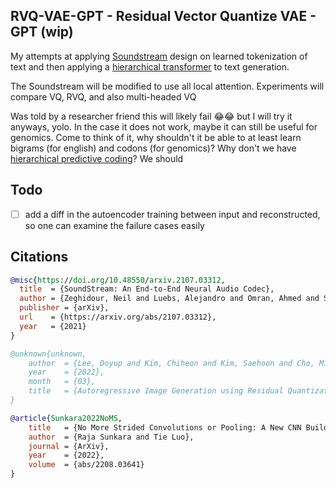 ## RVQ-VAE-GPT - Residual Vector Quantize VAE - GPT (wip)

My attempts at applying <a href="https://github.com/lucidrains/audiolm-pytorch/blob/main/audiolm_pytorch/soundstream.py">Soundstream</a> design on learned tokenization of text and then applying a <a href="https://github.com/lucidrains/RQ-Transformer/blob/main/rq_transformer/hierarchical_causal_transformer.py">hierarchical transformer</a> to text generation.

The Soundstream will be modified to use all local attention. Experiments will compare VQ, RVQ, and also multi-headed VQ

Was told by a researcher friend this will likely fail 😂😂 but I will try it anyways, yolo. In the case it does not work, maybe it can still be useful for genomics. Come to think of it, why shouldn't it be able to at least learn bigrams (for english) and codons (for genomics)? Why don't we have <a href="https://www.nature.com/articles/s41562-022-01516-2">hierarchical predictive coding</a>? We should

## Todo

- [ ] add a diff in the autoencoder training between input and reconstructed, so one can examine the failure cases easily

## Citations

```bibtex
@misc{https://doi.org/10.48550/arxiv.2107.03312,
  title  = {SoundStream: An End-to-End Neural Audio Codec},
  author = {Zeghidour, Neil and Luebs, Alejandro and Omran, Ahmed and Skoglund, Jan and Tagliasacchi, Marco},
  publisher = {arXiv},
  url    = {https://arxiv.org/abs/2107.03312},
  year   = {2021}
}
```

```bibtex
@unknown{unknown,
    author  = {Lee, Doyup and Kim, Chiheon and Kim, Saehoon and Cho, Minsu and Han, Wook-Shin},
    year    = {2022},
    month   = {03},
    title   = {Autoregressive Image Generation using Residual Quantization}
}
```

```bibtex
@article{Sunkara2022NoMS,
    title   = {No More Strided Convolutions or Pooling: A New CNN Building Block for Low-Resolution Images and Small Objects},
    author  = {Raja Sunkara and Tie Luo},
    journal = {ArXiv},
    year    = {2022},
    volume  = {abs/2208.03641}
}
```
